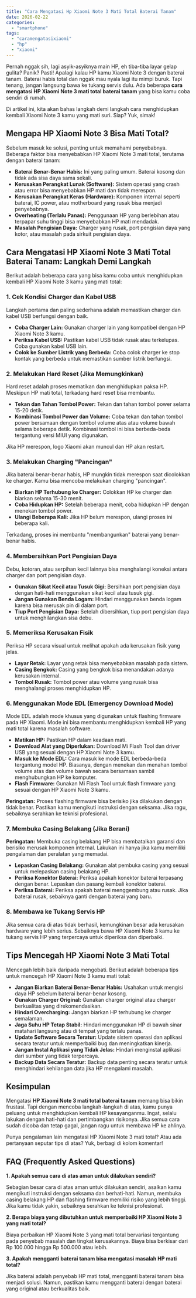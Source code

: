 ```yaml
---
title: "Cara Mengatasi Hp Xiaomi Note 3 Mati Total Baterai Tanam"
date: 2026-02-22
categories: 
  - "smartphone"
tags: 
  - "caramengatasixiaomi"
  - "hp"
  - "xiaomi"
---
```


Pernah nggak sih, lagi asyik-asyiknya main HP, eh tiba-tiba layar gelap gulita? Panik? Pasti! Apalagi kalau HP kamu Xiaomi Note 3 dengan baterai tanam. Baterai habis total dan nggak mau nyala lagi itu mimpi buruk. Tapi tenang, jangan langsung bawa ke tukang servis dulu. Ada beberapa **cara mengatasi HP Xiaomi Note 3 mati total baterai tanam** yang bisa kamu coba sendiri di rumah.

Di artikel ini, kita akan bahas langkah demi langkah cara menghidupkan kembali Xiaomi Note 3 kamu yang mati suri. Siap? Yuk, simak!

## Mengapa HP Xiaomi Note 3 Bisa Mati Total?

Sebelum masuk ke solusi, penting untuk memahami penyebabnya. Beberapa faktor bisa menyebabkan HP Xiaomi Note 3 mati total, terutama dengan baterai tanam:

- **Baterai Benar-Benar Habis:** Ini yang paling umum. Baterai kosong dan tidak ada sisa daya sama sekali.
- **Kerusakan Perangkat Lunak (Software):** Sistem operasi yang crash atau error bisa menyebabkan HP mati dan tidak merespon.
- **Kerusakan Perangkat Keras (Hardware):** Komponen internal seperti baterai, IC power, atau motherboard yang rusak bisa menjadi penyebabnya.
- **Overheating (Terlalu Panas):** Penggunaan HP yang berlebihan atau terpapar suhu tinggi bisa menyebabkan HP mati mendadak.
- **Masalah Pengisian Daya:** Charger yang rusak, port pengisian daya yang kotor, atau masalah pada sirkuit pengisian daya.

## Cara Mengatasi HP Xiaomi Note 3 Mati Total Baterai Tanam: Langkah Demi Langkah

Berikut adalah beberapa cara yang bisa kamu coba untuk menghidupkan kembali HP Xiaomi Note 3 kamu yang mati total:

### 1\. Cek Kondisi Charger dan Kabel USB

Langkah pertama dan paling sederhana adalah memastikan charger dan kabel USB berfungsi dengan baik.

- **Coba Charger Lain:** Gunakan charger lain yang kompatibel dengan HP Xiaomi Note 3 kamu.
- **Periksa Kabel USB:** Pastikan kabel USB tidak rusak atau terkelupas. Coba gunakan kabel USB lain.
- **Colok ke Sumber Listrik yang Berbeda:** Coba colok charger ke stop kontak yang berbeda untuk memastikan sumber listrik berfungsi.

### 2\. Melakukan Hard Reset (Jika Memungkinkan)

Hard reset adalah proses mematikan dan menghidupkan paksa HP. Meskipun HP mati total, terkadang hard reset bisa membantu.

- **Tekan dan Tahan Tombol Power:** Tekan dan tahan tombol power selama 15-20 detik.
- **Kombinasi Tombol Power dan Volume:** Coba tekan dan tahan tombol power bersamaan dengan tombol volume atas atau volume bawah selama beberapa detik. Kombinasi tombol ini bisa berbeda-beda tergantung versi MIUI yang digunakan.

Jika HP merespon, logo Xiaomi akan muncul dan HP akan restart.

### 3\. Melakukan Charging "Pancingan"

Jika baterai benar-benar habis, HP mungkin tidak merespon saat dicolokkan ke charger. Kamu bisa mencoba melakukan charging "pancingan".

- **Biarkan HP Terhubung ke Charger:** Colokkan HP ke charger dan biarkan selama 15-30 menit.
- **Coba Hidupkan HP:** Setelah beberapa menit, coba hidupkan HP dengan menekan tombol power.
- **Ulangi Beberapa Kali:** Jika HP belum merespon, ulangi proses ini beberapa kali.

Terkadang, proses ini membantu "membangunkan" baterai yang benar-benar habis.

### 4\. Membersihkan Port Pengisian Daya

Debu, kotoran, atau serpihan kecil lainnya bisa menghalangi koneksi antara charger dan port pengisian daya.

- **Gunakan Sikat Kecil atau Tusuk Gigi:** Bersihkan port pengisian daya dengan hati-hati menggunakan sikat kecil atau tusuk gigi.
- **Jangan Gunakan Benda Logam:** Hindari menggunakan benda logam karena bisa merusak pin di dalam port.
- **Tiup Port Pengisian Daya:** Setelah dibersihkan, tiup port pengisian daya untuk menghilangkan sisa debu.

### 5\. Memeriksa Kerusakan Fisik

Periksa HP secara visual untuk melihat apakah ada kerusakan fisik yang jelas.

- **Layar Retak:** Layar yang retak bisa menyebabkan masalah pada sistem.
- **Casing Bengkok:** Casing yang bengkok bisa menandakan adanya kerusakan internal.
- **Tombol Rusak:** Tombol power atau volume yang rusak bisa menghalangi proses menghidupkan HP.

### 6\. Menggunakan Mode EDL (Emergency Download Mode)

Mode EDL adalah mode khusus yang digunakan untuk flashing firmware pada HP Xiaomi. Mode ini bisa membantu menghidupkan kembali HP yang mati total karena masalah software.

- **Matikan HP:** Pastikan HP dalam keadaan mati.
- **Download Alat yang Diperlukan:** Download Mi Flash Tool dan driver USB yang sesuai dengan HP Xiaomi Note 3 kamu.
- **Masuk ke Mode EDL:** Cara masuk ke mode EDL berbeda-beda tergantung model HP. Biasanya, dengan menekan dan menahan tombol volume atas dan volume bawah secara bersamaan sambil menghubungkan HP ke komputer.
- **Flash Firmware:** Gunakan Mi Flash Tool untuk flash firmware yang sesuai dengan HP Xiaomi Note 3 kamu.

**Peringatan:** Proses flashing firmware bisa berisiko jika dilakukan dengan tidak benar. Pastikan kamu mengikuti instruksi dengan seksama. Jika ragu, sebaiknya serahkan ke teknisi profesional.

### 7\. Membuka Casing Belakang (Jika Berani)

**Peringatan:** Membuka casing belakang HP bisa membatalkan garansi dan berisiko merusak komponen internal. Lakukan ini hanya jika kamu memiliki pengalaman dan peralatan yang memadai.

- **Lepaskan Casing Belakang:** Gunakan alat pembuka casing yang sesuai untuk melepaskan casing belakang HP.
- **Periksa Konektor Baterai:** Periksa apakah konektor baterai terpasang dengan benar. Lepaskan dan pasang kembali konektor baterai.
- **Periksa Baterai:** Periksa apakah baterai menggembung atau rusak. Jika baterai rusak, sebaiknya ganti dengan baterai yang baru.

### 8\. Membawa ke Tukang Servis HP

Jika semua cara di atas tidak berhasil, kemungkinan besar ada kerusakan hardware yang lebih serius. Sebaiknya bawa HP Xiaomi Note 3 kamu ke tukang servis HP yang terpercaya untuk diperiksa dan diperbaiki.

## Tips Mencegah HP Xiaomi Note 3 Mati Total

Mencegah lebih baik daripada mengobati. Berikut adalah beberapa tips untuk mencegah HP Xiaomi Note 3 kamu mati total:

- **Jangan Biarkan Baterai Benar-Benar Habis:** Usahakan untuk mengisi daya HP sebelum baterai benar-benar kosong.
- **Gunakan Charger Original:** Gunakan charger original atau charger berkualitas yang direkomendasikan.
- **Hindari Overcharging:** Jangan biarkan HP terhubung ke charger semalaman.
- **Jaga Suhu HP Tetap Stabil:** Hindari menggunakan HP di bawah sinar matahari langsung atau di tempat yang terlalu panas.
- **Update Software Secara Teratur:** Update sistem operasi dan aplikasi secara teratur untuk memperbaiki bug dan meningkatkan kinerja.
- **Jangan Instal Aplikasi yang Tidak Jelas:** Hindari menginstal aplikasi dari sumber yang tidak terpercaya.
- **Backup Data Secara Teratur:** Backup data penting secara teratur untuk menghindari kehilangan data jika HP mengalami masalah.

## Kesimpulan

Mengatasi **HP Xiaomi Note 3 mati total baterai tanam** memang bisa bikin frustasi. Tapi dengan mencoba langkah-langkah di atas, kamu punya peluang untuk menghidupkan kembali HP kesayanganmu. Ingat, selalu lakukan dengan hati-hati dan pertimbangkan risikonya. Jika semua cara sudah dicoba dan tetap gagal, jangan ragu untuk membawa HP ke ahlinya.

Punya pengalaman lain mengatasi HP Xiaomi Note 3 mati total? Atau ada pertanyaan seputar tips di atas? Yuk, berbagi di kolom komentar!

## FAQ (Frequently Asked Questions)

**1\. Apakah semua cara di atas aman untuk dilakukan sendiri?**

Sebagian besar cara di atas aman untuk dilakukan sendiri, asalkan kamu mengikuti instruksi dengan seksama dan berhati-hati. Namun, membuka casing belakang HP dan flashing firmware memiliki risiko yang lebih tinggi. Jika kamu tidak yakin, sebaiknya serahkan ke teknisi profesional.

**2\. Berapa biaya yang dibutuhkan untuk memperbaiki HP Xiaomi Note 3 yang mati total?**

Biaya perbaikan HP Xiaomi Note 3 yang mati total bervariasi tergantung pada penyebab masalah dan tingkat kerusakannya. Biaya bisa berkisar dari Rp 100.000 hingga Rp 500.000 atau lebih.

**3\. Apakah mengganti baterai tanam bisa mengatasi masalah HP mati total?**

Jika baterai adalah penyebab HP mati total, mengganti baterai tanam bisa menjadi solusi. Namun, pastikan kamu mengganti baterai dengan baterai yang original atau berkualitas baik.
